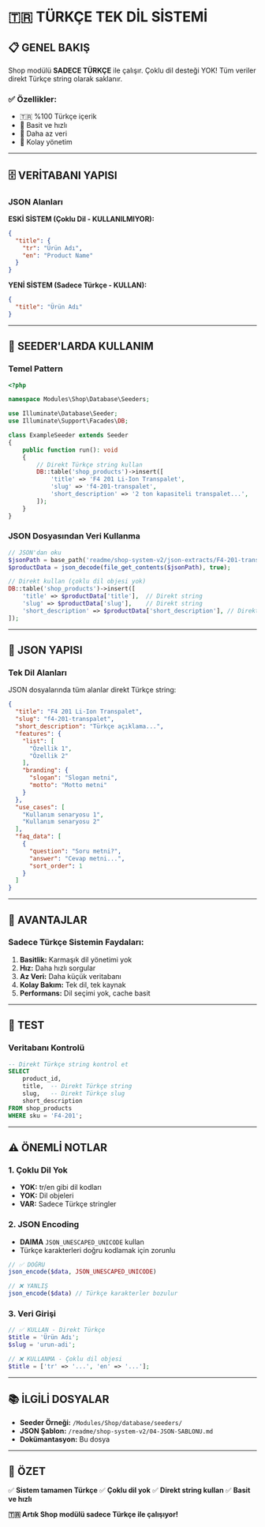# 🇹🇷 TÜRKÇE TEK DİL SİSTEMİ

## 📋 GENEL BAKIŞ

Shop modülü **SADECE TÜRKÇE** ile çalışır. Çoklu dil desteği YOK!
Tüm veriler direkt Türkçe string olarak saklanır.

### ✅ Özellikler:
- 🇹🇷 %100 Türkçe içerik
- 🚀 Basit ve hızlı
- 💾 Daha az veri
- 🔧 Kolay yönetim

---

## 🗄️ VERİTABANI YAPISI

### JSON Alanları

**ESKİ SİSTEM (Çoklu Dil - KULLANILMIYOR):**
```json
{
  "title": {
    "tr": "Ürün Adı",
    "en": "Product Name"
  }
}
```

**YENİ SİSTEM (Sadece Türkçe - KULLAN):**
```json
{
  "title": "Ürün Adı"
}
```

---

## 📝 SEEDER'LARDA KULLANIM

### Temel Pattern

```php
<?php

namespace Modules\Shop\Database\Seeders;

use Illuminate\Database\Seeder;
use Illuminate\Support\Facades\DB;

class ExampleSeeder extends Seeder
{
    public function run(): void
    {
        // Direkt Türkçe string kullan
        DB::table('shop_products')->insert([
            'title' => 'F4 201 Li-Ion Transpalet',
            'slug' => 'f4-201-transpalet',
            'short_description' => '2 ton kapasiteli transpalet...',
        ]);
    }
}
```

### JSON Dosyasından Veri Kullanma

```php
// JSON'dan oku
$jsonPath = base_path('readme/shop-system-v2/json-extracts/F4-201-transpalet.json');
$productData = json_decode(file_get_contents($jsonPath), true);

// Direkt kullan (çoklu dil objesi yok)
DB::table('shop_products')->insert([
    'title' => $productData['title'],  // Direkt string
    'slug' => $productData['slug'],    // Direkt string
    'short_description' => $productData['short_description'], // Direkt string
]);
```

---

## 🎯 JSON YAPISI

### Tek Dil Alanları

JSON dosyalarında tüm alanlar direkt Türkçe string:

```json
{
  "title": "F4 201 Li-Ion Transpalet",
  "slug": "f4-201-transpalet",
  "short_description": "Türkçe açıklama...",
  "features": {
    "list": [
      "Özellik 1",
      "Özellik 2"
    ],
    "branding": {
      "slogan": "Slogan metni",
      "motto": "Motto metni"
    }
  },
  "use_cases": [
    "Kullanım senaryosu 1",
    "Kullanım senaryosu 2"
  ],
  "faq_data": [
    {
      "question": "Soru metni?",
      "answer": "Cevap metni...",
      "sort_order": 1
    }
  ]
}
```

---

## 🚀 AVANTAJLAR

### Sadece Türkçe Sistemin Faydaları:

1. **Basitlik:** Karmaşık dil yönetimi yok
2. **Hız:** Daha hızlı sorgular
3. **Az Veri:** Daha küçük veritabanı
4. **Kolay Bakım:** Tek dil, tek kaynak
5. **Performans:** Dil seçimi yok, cache basit

---

## 🧪 TEST

### Veritabanı Kontrolü

```sql
-- Direkt Türkçe string kontrol et
SELECT
    product_id,
    title,  -- Direkt Türkçe string
    slug,   -- Direkt Türkçe slug
    short_description
FROM shop_products
WHERE sku = 'F4-201';
```

---

## ⚠️ ÖNEMLİ NOTLAR

### 1. Çoklu Dil Yok
- **YOK:** tr/en gibi dil kodları
- **YOK:** Dil objeleri
- **VAR:** Sadece Türkçe stringler

### 2. JSON Encoding
- **DAIMA** `JSON_UNESCAPED_UNICODE` kullan
- Türkçe karakterleri doğru kodlamak için zorunlu

```php
// ✅ DOĞRU
json_encode($data, JSON_UNESCAPED_UNICODE)

// ❌ YANLIŞ
json_encode($data) // Türkçe karakterler bozulur
```

### 3. Veri Girişi
```php
// ✅ KULLAN - Direkt Türkçe
$title = 'Ürün Adı';
$slug = 'urun-adi';

// ❌ KULLANMA - Çoklu dil objesi
$title = ['tr' => '...', 'en' => '...'];
```

---

## 📚 İLGİLİ DOSYALAR

- **Seeder Örneği:** `/Modules/Shop/database/seeders/`
- **JSON Şablon:** `/readme/shop-system-v2/04-JSON-SABLONU.md`
- **Dokümantasyon:** Bu dosya

---

## 🎉 ÖZET

✅ **Sistem tamamen Türkçe**
✅ **Çoklu dil yok**
✅ **Direkt string kullan**
✅ **Basit ve hızlı**

**🇹🇷 Artık Shop modülü sadece Türkçe ile çalışıyor!**
